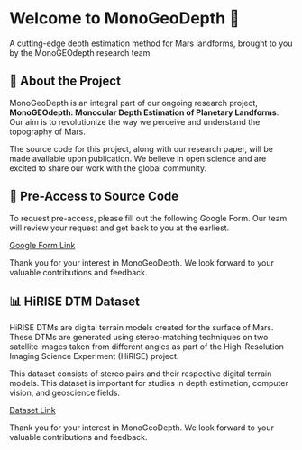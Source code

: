 # Welcome to MonoGeoDepth 👋
A cutting-edge depth estimation method for Mars landforms, brought to you by the MonoGEOdepth research team.

## 🌌 About the Project
MonoGeoDepth is an integral part of our ongoing research project, **MonoGEOdepth: Monocular Depth Estimation of Planetary Landforms**. Our aim is to revolutionize the way we perceive and understand the topography of Mars.

The source code for this project, along with our research paper, will be made available upon publication. We believe in open science and are excited to share our work with the global community.

## 📝 Pre-Access to Source Code
To request pre-access, please fill out the following Google Form. Our team will review your request and get back to you at the earliest.

[Google Form Link](https://forms.gle/iCdQiE14u6PNzarn7)

Thank you for your interest in MonoGeoDepth. We look forward to your valuable contributions and feedback.

## 📊 HiRISE DTM Dataset
HiRISE DTMs are digital terrain models created for the surface of Mars. These DTMs are generated using stereo-matching techniques on two satellite images taken from different angles as part of the High-Resolution Imaging Science Experiment (HiRISE) project.

This dataset consists of stereo pairs and their respective digital terrain models. This dataset is important for studies in depth estimation, computer vision, and geoscience fields.

[Dataset Link](https://huggingface.co/datasets/Diffins/HiRISE-DTMs)

Thank you for your interest in MonoGeoDepth. We look forward to your valuable contributions and feedback.

